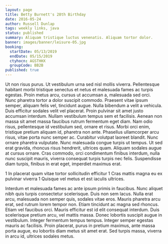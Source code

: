```yaml
---
layout: page
title: Betty Burnett's 28th Birthday
date: 2016-05-24
author: Russell Dunlap
tags: weekly links, java
status: published
summary: Aliquam tristique luctus venenatis. Aliquam tortor dolor.
banner: images/banner/leisure-05.jpg
booking:
  startDate: 05/13/2019
  endDate: 05/15/2019
  ctyhocn: AGSTHHX
  groupCode: BB2B
published: true
---
```

Ut non risus purus. Ut vestibulum urna sed nisl mollis viverra. Pellentesque habitant morbi tristique senectus et netus et malesuada fames ac turpis egestas. Proin metus arcu, cursus ut accumsan a, malesuada sed orci. Nunc pharetra tortor a dolor suscipit commodo. Praesent vitae ipsum semper, aliquam felis vel, tincidunt augue. Nulla bibendum a velit a vehicula. Duis efficitur sodales velit vel placerat. Proin pulvinar sit amet justo accumsan interdum. Nullam vestibulum tempus sem et facilisis. Aenean non massa sit amet massa faucibus rutrum fermentum eget diam.
Nam odio risus, pellentesque id vestibulum sed, ornare et risus. Morbi orci enim, tristique pretium aliquam id, pharetra non ante. Phasellus ullamcorper arcu risus, vitae porta nunc semper ac. Curabitur volutpat laoreet blandit. Nunc ornare pharetra vulputate. Nunc malesuada congue turpis ut tempus. Ut sed erat gravida, rhoncus risus hendrerit, ultrices quam. Aliquam sodales augue at cursus ornare. Cras commodo, orci condimentum finibus interdum, nulla nunc suscipit mauris, viverra consequat turpis turpis nec felis. Suspendisse diam turpis, finibus in erat eget, imperdiet maximus erat.

1 In placerat quam vitae tortor sollicitudin efficitur
1 Cras mattis magna eu ex pulvinar viverra
1 Quisque vel metus et est iaculis ultrices.

Interdum et malesuada fames ac ante ipsum primis in faucibus. Nunc aliquet nibh quis turpis consectetur scelerisque. Duis non sem lacus. Nulla erat arcu, malesuada non semper quis, sodales vitae eros. Mauris pharetra arcu erat, sed rutrum lorem tempor non. Etiam tincidunt ac magna sed rhoncus. Etiam vel faucibus orci. Mauris efficitur est id elit consequat interdum. Duis scelerisque pretium arcu, vel mattis massa. Donec lobortis suscipit augue in vestibulum. Integer fermentum tempus tempus. Integer semper egestas mauris ac facilisis. Proin placerat, purus in pretium maximus, ante massa porta augue, eu lobortis diam metus sit amet erat. Sed turpis massa, viverra in arcu id, ultrices sodales metus.
